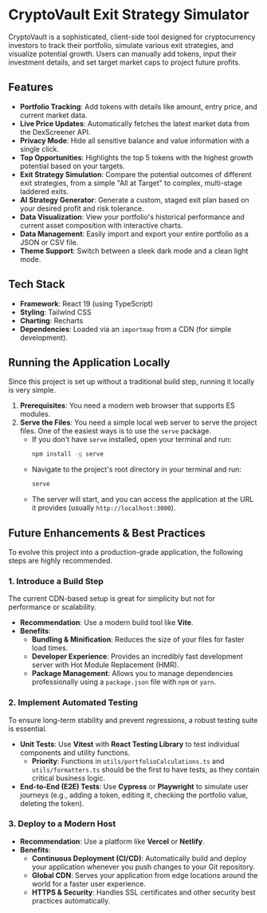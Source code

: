 # CryptoVault Exit Strategy Simulator

CryptoVault is a sophisticated, client-side tool designed for cryptocurrency investors to track their portfolio, simulate various exit strategies, and visualize potential growth. Users can manually add tokens, input their investment details, and set target market caps to project future profits.

## Features

- **Portfolio Tracking**: Add tokens with details like amount, entry price, and current market data.
- **Live Price Updates**: Automatically fetches the latest market data from the DexScreener API.
- **Privacy Mode**: Hide all sensitive balance and value information with a single click.
- **Top Opportunities**: Highlights the top 5 tokens with the highest growth potential based on your targets.
- **Exit Strategy Simulation**: Compare the potential outcomes of different exit strategies, from a simple "All at Target" to complex, multi-stage laddered exits.
- **AI Strategy Generator**: Generate a custom, staged exit plan based on your desired profit and risk tolerance.
- **Data Visualization**: View your portfolio's historical performance and current asset composition with interactive charts.
- **Data Management**: Easily import and export your entire portfolio as a JSON or CSV file.
- **Theme Support**: Switch between a sleek dark mode and a clean light mode.

## Tech Stack

- **Framework**: React 19 (using TypeScript)
- **Styling**: Tailwind CSS
- **Charting**: Recharts
- **Dependencies**: Loaded via an `importmap` from a CDN (for simple development).

## Running the Application Locally

Since this project is set up without a traditional build step, running it locally is very simple.

1.  **Prerequisites**: You need a modern web browser that supports ES modules.
2.  **Serve the Files**: You need a simple local web server to serve the project files. One of the easiest ways is to use the `serve` package.
    - If you don't have `serve` installed, open your terminal and run:
      ```bash
      npm install -g serve
      ```
    - Navigate to the project's root directory in your terminal and run:
      ```bash
      serve
      ```
    - The server will start, and you can access the application at the URL it provides (usually `http://localhost:3000`).

## Future Enhancements & Best Practices

To evolve this project into a production-grade application, the following steps are highly recommended.

### 1. Introduce a Build Step

The current CDN-based setup is great for simplicity but not for performance or scalability.

- **Recommendation**: Use a modern build tool like **Vite**.
- **Benefits**:
    - **Bundling & Minification**: Reduces the size of your files for faster load times.
    - **Developer Experience**: Provides an incredibly fast development server with Hot Module Replacement (HMR).
    - **Package Management**: Allows you to manage dependencies professionally using a `package.json` file with `npm` or `yarn`.

### 2. Implement Automated Testing

To ensure long-term stability and prevent regressions, a robust testing suite is essential.

- **Unit Tests**: Use **Vitest** with **React Testing Library** to test individual components and utility functions.
  - **Priority**: Functions in `utils/portfolioCalculations.ts` and `utils/formatters.ts` should be the first to have tests, as they contain critical business logic.
- **End-to-End (E2E) Tests**: Use **Cypress** or **Playwright** to simulate user journeys (e.g., adding a token, editing it, checking the portfolio value, deleting the token).

### 3. Deploy to a Modern Host

- **Recommendation**: Use a platform like **Vercel** or **Netlify**.
- **Benefits**:
    - **Continuous Deployment (CI/CD)**: Automatically build and deploy your application whenever you push changes to your Git repository.
    - **Global CDN**: Serves your application from edge locations around the world for a faster user experience.
    - **HTTPS & Security**: Handles SSL certificates and other security best practices automatically.